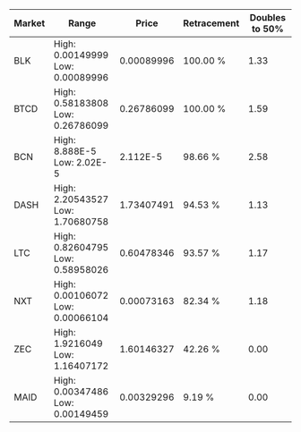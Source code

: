 | Market | Range | Price| Retracement | Doubles to 50% |
| --- | --- | --- | --- | --- |
| BLK | High: 0.00149999<br />Low: 0.00089996 | 0.00089996 | 100.00 % | 1.33 |
| BTCD | High: 0.58183808<br />Low: 0.26786099 | 0.26786099 | 100.00 % | 1.59 |
| BCN | High: 8.888E-5<br />Low: 2.02E-5 | 2.112E-5 | 98.66 % | 2.58 |
| DASH | High: 2.20543527<br />Low: 1.70680758 | 1.73407491 | 94.53 % | 1.13 |
| LTC | High: 0.82604795<br />Low: 0.58958026 | 0.60478346 | 93.57 % | 1.17 |
| NXT | High: 0.00106072<br />Low: 0.00066104 | 0.00073163 | 82.34 % | 1.18 |
| ZEC | High: 1.9216049<br />Low: 1.16407172 | 1.60146327 | 42.26 % | 0.00 |
| MAID | High: 0.00347486<br />Low: 0.00149459 | 0.00329296 | 9.19 % | 0.00 |
